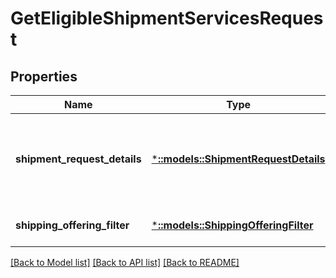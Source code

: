 # GetEligibleShipmentServicesRequest

## Properties
Name | Type | Description | Notes
------------ | ------------- | ------------- | -------------
**shipment_request_details** | [***::models::ShipmentRequestDetails**](ShipmentRequestDetails.md) | Shipment information required for requesting shipping service offers. | [default to null]
**shipping_offering_filter** | [***::models::ShippingOfferingFilter**](ShippingOfferingFilter.md) |  | [optional] [default to null]

[[Back to Model list]](../README.md#documentation-for-models) [[Back to API list]](../README.md#documentation-for-api-endpoints) [[Back to README]](../README.md)


